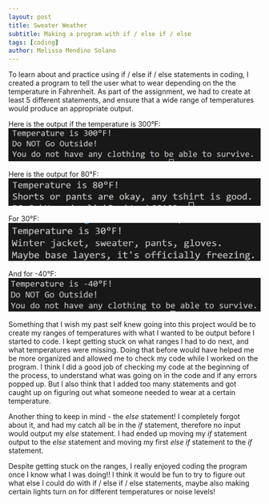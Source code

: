 ```yaml
---
layout: post
title: Sweater Weather
subtitle: Making a program with if / else if / else
tags: [coding]
author: Melissa Mendino Solano
---
```


To learn about and practice using if / else if / else statements in coding, I created a program to tell the user what to wear
depending on the the temperature in Fahrenheit.
As part of the assignment, we had to create at least 5 different statements, and ensure that a wide range of temperatures would produce an appropriate output.

Here is the output if the temperature is 300°F:
![Output reads: Temp is 300 degrees, do not go outside. you do not have any clothing to be able to survive.](https://github.com/mmendino/mmendino.github.io/blob/master/assets/img/sweater300.jpg?raw=true)

Here is the output for 80°F:
![Output reads: Temp is 80 degrees, shorts or pants are okay, any tshirt is good.](https://github.com/mmendino/mmendino.github.io/blob/master/assets/img/sweater80.jpg?raw=true)

For 30°F:
![Output reads: Temp is 30 degrees. Winter jacket, sweater, pants, gloves. Maybe base layers. It's officially freezing.](https://github.com/mmendino/mmendino.github.io/blob/master/assets/img/sweater30.jpg?raw=true)

And for -40°F:
![Output reads: Temp is negative 40 degrees, do not go outside. you do not have any clothing to be able to survive.](https://github.com/mmendino/mmendino.github.io/blob/master/assets/img/sweater-40.jpg?raw=true)


Something that I wish my past self knew going into this project would be to create my ranges of temperatures with what I wanted
to be output before I started to code. I kept getting stuck on what ranges I had to do next, and what temperatures were missing.
Doing that before would have helped me be more organized and allowed me to check my code while I worked on the program.
I think I did a good job of checking my code at the beginning of the process, to understand what was going on in the code and if any errors popped up.
But I also think that I added too many statements and got caught up on figuring out what someone needed to wear at a certain temperature.

Another thing to keep in mind - the _else_ statement! I completely forgot about it, and had my catch all be in the _if_ statement, therefore no input would output my _else_ statement. I had ended up moving my _if_ statement output to the _else_ statement and moving my first _else if_ statement to the _if_ statement. 

Despite getting stuck on the ranges, I really enjoyed coding the program once I know what I was doing!! I think it would be fun to try to figure out what else I could do with if / else if / else statements, maybe also making certain lights turn on for different temperatures or noise levels!
